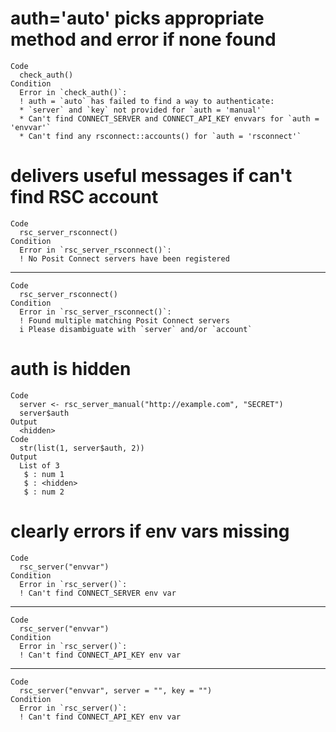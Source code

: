 # auth='auto' picks appropriate method and error if none found

    Code
      check_auth()
    Condition
      Error in `check_auth()`:
      ! auth = `auto` has failed to find a way to authenticate:
      * `server` and `key` not provided for `auth = 'manual'`
      * Can't find CONNECT_SERVER and CONNECT_API_KEY envvars for `auth = 'envvar'`
      * Can't find any rsconnect::accounts() for `auth = 'rsconnect'`

# delivers useful messages if can't find RSC account

    Code
      rsc_server_rsconnect()
    Condition
      Error in `rsc_server_rsconnect()`:
      ! No Posit Connect servers have been registered

---

    Code
      rsc_server_rsconnect()
    Condition
      Error in `rsc_server_rsconnect()`:
      ! Found multiple matching Posit Connect servers
      i Please disambiguate with `server` and/or `account`

# auth is hidden

    Code
      server <- rsc_server_manual("http://example.com", "SECRET")
      server$auth
    Output
      <hidden>
    Code
      str(list(1, server$auth, 2))
    Output
      List of 3
       $ : num 1
       $ : <hidden>
       $ : num 2

# clearly errors if env vars missing

    Code
      rsc_server("envvar")
    Condition
      Error in `rsc_server()`:
      ! Can't find CONNECT_SERVER env var

---

    Code
      rsc_server("envvar")
    Condition
      Error in `rsc_server()`:
      ! Can't find CONNECT_API_KEY env var

---

    Code
      rsc_server("envvar", server = "", key = "")
    Condition
      Error in `rsc_server()`:
      ! Can't find CONNECT_API_KEY env var

